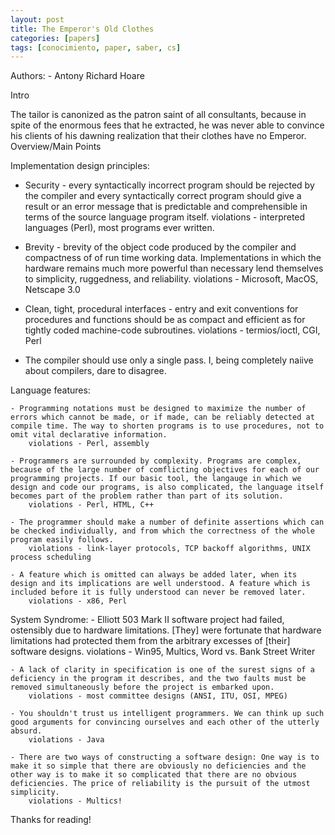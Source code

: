 ```yaml
---
layout: post
title: The Emperor's Old Clothes
categories: [papers]
tags: [conocimiento, paper, saber, cs]
---
```


<!--Resumen-->

Authors:
    - Antony Richard Hoare

Intro

The tailor is canonized as the patron saint of all consultants, because in spite of the enormous fees that he extracted, he was never able to convince his clients of his dawning realization that their clothes have no Emperor.
Overview/Main Points

Implementation design principles:
 - Security - every syntactically incorrect program should be rejected by the compiler and every syntactically correct program should give a result or an error message that is predictable and comprehensible in terms of the source language program itself.
        violations - interpreted languages (Perl), most programs ever written.

 - Brevity - brevity of the object code produced by the compiler and compactness of of run time working data. Implementations in which the hardware remains much more powerful than necessary lend themselves to simplicity, ruggedness, and reliability.
        violations - Microsoft, MacOS, Netscape 3.0

 - Clean, tight, procedural interfaces - entry and exit conventions for procedures and functions should be as compact and efficient as for tightly coded machine-code subroutines.
        violations - termios/ioctl, CGI, Perl

 - The compiler should use only a single pass.
        I, being completely naiive about compilers, dare to disagree. 

Language features:
    
    - Programming notations must be designed to maximize the number of errors which cannot be made, or if made, can be reliably detected at compile time. The way to shorten programs is to use procedures, not to omit vital declarative information.
        violations - Perl, assembly

    - Programmers are surrounded by complexity. Programs are complex, because of the large number of comflicting objectives for each of our programming projects. If our basic tool, the langauge in which we design and code our programs, is also complicated, the language itself becomes part of the problem rather than part of its solution.
        violations - Perl, HTML, C++
    
    - The programmer should make a number of definite assertions which can be checked individually, and from which the correctness of the whole program easily follows.
        violations - link-layer protocols, TCP backoff algorithms, UNIX process scheduling
    
    - A feature which is omitted can always be added later, when its design and its implications are well understood. A feature which is included before it is fully understood can never be removed later.
        violations - x86, Perl 

System Syndrome:
    - Elliott 503 Mark II software project had failed, ostensibly due to hardware limitations. [They] were fortunate that hardware limitations had protected them from the arbitrary excesses of [their] software designs.
        violations - Win95, Multics, Word vs. Bank Street Writer

    - A lack of clarity in specification is one of the surest signs of a deficiency in the program it describes, and the two faults must be removed simultaneously before the project is embarked upon.
        violations - most committee designs (ANSI, ITU, OSI, MPEG)

    - You shouldn't trust us intelligent programmers. We can think up such good arguments for convincing ourselves and each other of the utterly absurd.
        violations - Java

    - There are two ways of constructing a software design: One way is to make it so simple that there are obviously no deficiencies and the other way is to make it so complicated that there are no obvious deficiencies. The price of reliability is the pursuit of the utmost simplicity.
        violations - Multics! 
  
Thanks for reading!